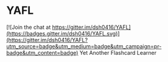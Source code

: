 # YAFL

[![Join the chat at https://gitter.im/dsh0416/YAFL](https://badges.gitter.im/dsh0416/YAFL.svg)](https://gitter.im/dsh0416/YAFL?utm_source=badge&utm_medium=badge&utm_campaign=pr-badge&utm_content=badge)
Yet Another Flashcard Learner
